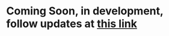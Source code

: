 # Coming Soon, in development, follow updates at [this link](https://github.com/dhairs/guptadhairya.com)
